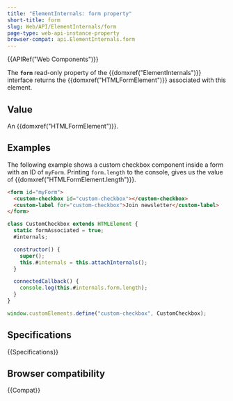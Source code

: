 ```yaml
---
title: "ElementInternals: form property"
short-title: form
slug: Web/API/ElementInternals/form
page-type: web-api-instance-property
browser-compat: api.ElementInternals.form
---
```


{{APIRef("Web Components")}}

The **`form`** read-only property of the {{domxref("ElementInternals")}} interface returns the {{domxref("HTMLFormElement")}} associated with this element.

## Value

An {{domxref("HTMLFormElement")}}.

## Examples

The following example shows a custom checkbox component inside a form with an ID of `myForm`.
Printing `form.length` to the console, gives us the value of {{domxref("HTMLFormElement.length")}}.

```html
<form id="myForm">
  <custom-checkbox id="custom-checkbox"></custom-checkbox>
  <custom-label for="custom-checkbox">Join newsletter</custom-label>
</form>
```

```js
class CustomCheckbox extends HTMLElement {
  static formAssociated = true;
  #internals;

  constructor() {
    super();
    this.#internals = this.attachInternals();
  }

  connectedCallback() {
    console.log(this.#internals.form.length);
  }
}

window.customElements.define("custom-checkbox", CustomCheckbox);
```

## Specifications

{{Specifications}}

## Browser compatibility

{{Compat}}
